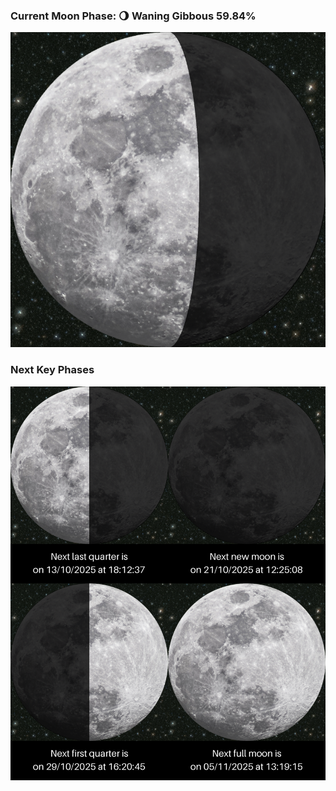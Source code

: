 ### Current Moon Phase: 🌖 Waning Gibbous 59.84%
![Moon Phase](moonphase.png)
### Next Key Phases
![Gallery](gallery.png)